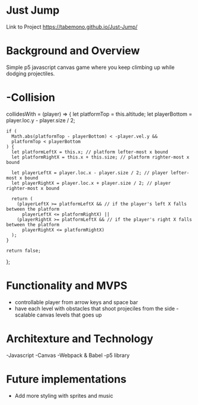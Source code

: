 # Just Jump

Link to Project
https://tabemono.github.io/Just-Jump/




# Background and Overview

Simple p5 javascript canvas game where you keep climbing up while dodging projectiles.


# -Collision
  collidesWith = (player) => {
    let platformTop = this.altitude;
    let playerBottom = player.loc.y - player.size / 2;

    if (
      Math.abs(platformTop - playerBottom) < -player.vel.y &&
      platformTop < playerBottom
    ) {
      let platformLeftX = this.x; // platform lefter-most x bound
      let platformRightX = this.x + this.size; // platform righter-most x bound

      let playerLeftX = player.loc.x - player.size / 2; // player lefter-most x bound
      let playerRightX = player.loc.x + player.size / 2; // player righter-most x bound

      return (
        (playerLeftX >= platformLeftX && // if the player's left X falls between the platform
          playerLeftX <= platformRightX) ||
        (playerRightX >= platformLeftX && // if the player's right X falls between the platform
          playerRightX <= platformRightX)
      );
    }

    return false;
  };


# Functionality and MVPS

- controllable player from arrow keys and space bar
- have each level with obstacles that shoot projeciles from the side
-scalable canvas levels that goes up



# Architexture and Technology

-Javascript
-Canvas
-Webpack & Babel 
-p5 library


# Future implementations
* Add more styling with sprites and music
